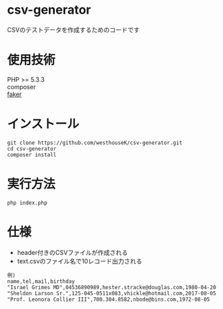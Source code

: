 # csv-generator
CSVのテストデータを作成するためのコードです

# 使用技術
PHP >= 5.3.3  
composer  
[faker](https://github.com/fzaninotto/Faker)  

# インストール
```
git clone https://github.com/westhouseK/csv-generator.git
cd csv-generator
composer install
```

# 実行方法
```
php index.php
```

# 仕様
- header付きのCSVファイルが作成される
- text.csvのファイル名で10レコード出力される

```
例)
name,tel,mail,birthday
"Israel Grimes MD",04536890989,hester.stracke@douglas.com,1980-04-20
"Sheldon Larson Sr.",125-045-0511x083,vhickle@hotmail.com,2017-08-05
"Prof. Leonora Collier III",700.304.8582,nbode@bins.com,1972-08-05
```